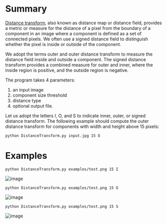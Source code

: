 # Summary
[Distance transform](https://en.wikipedia.org/wiki/Distance_transform), also known as distance map or distance field, provides a metric or measure for the
distance of a pixel from the boundary of a component in an image where a component is defined as a set of connected pixels. We often use a signed distance field to
distinguish whether the pixel is inside or outside of the component.

We adopt the terms outer and outer distance transform to measure the distance field
inside and outside a component. The signed distance transform provides a combined measure for outer and
inner, where the inside region is positive, and the outside region is negative.

The program takes 4 parameters:
1. an input image
2. component size threshold
3. distance type
4. optional output file.

Let us adopt the letters I, O, and S to indicate inner, outer, or signed distance
transform. The following example should compute the outer distance transform for components with
width and height above 15 pixels:

`python DistanceTransform.py input.jpg 15 O `

# Examples
`python DistanceTransform.py examples/test.png 15 I`

![image](https://github.com/d4nieldev/DistanceTransform/assets/72974081/76e32a1a-c699-4f21-8cb2-56078f94d957)

`python DistanceTransform.py examples/test.png 15 O`

![image](https://github.com/d4nieldev/DistanceTransform/assets/72974081/8f95df3f-ebb3-4488-9117-1e62b8ad774e)

`python DistanceTransform.py examples/test.png 15 S`

![image](https://github.com/d4nieldev/DistanceTransform/assets/72974081/fbdabafc-9d44-4de2-a601-2e9d81abe21a)
